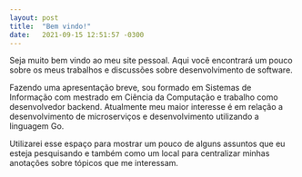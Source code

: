 ```yaml
---
layout: post
title:  "Bem vindo!"
date:   2021-09-15 12:51:57 -0300
---
```


Seja muito bem vindo ao meu site pessoal. Aqui você encontrará um pouco sobre os meus trabalhos e discussões sobre desenvolvimento de software.

Fazendo uma apresentação breve, sou formado em Sistemas de Informação com mestrado em Ciência da Computação e trabalho como desenvolvedor backend. Atualmente meu maior interesse é em relação a desenvolvimento de microserviços e desenvolvimento utilizando a linguagem Go.

Utilizarei esse espaço para mostrar um pouco de alguns assuntos que eu esteja pesquisando e também como um local para centralizar minhas anotações sobre tópicos que me interessam.